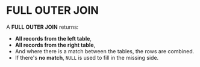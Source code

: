 # FULL OUTER JOIN

A **FULL OUTER JOIN** returns:

- **All records from the left table**,  
- **All records from the right table**,  
- And where there is a match between the tables, the rows are combined.  
- If there's **no match**, `NULL` is used to fill in the missing side.
